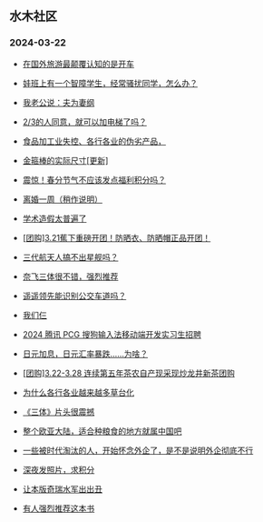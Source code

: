 ## 水木社区 
### 2024-03-22

+ [在国外旅游最颠覆认知的是开车](https://www.mysmth.net/nForum/article/Travel/986003)

+ [娃班上有一个智障学生，经常骚扰同学，怎么办？](https://www.mysmth.net/nForum/article/PreUnivEdu/152346)

+ [我老公说：夫为妻纲](https://www.mysmth.net/nForum/article/FamilyLife/1766629238)

+ [2/3的人同意，就可以加电梯了吗？](https://www.mysmth.net/nForum/article/OurEstate/2926357)

+ [食品加工业失控、各行各业的伪劣产品，](https://www.mysmth.net/nForum/article/MyFamily/251653)

+ [金箍棒的实际尺寸[更新]](https://www.mysmth.net/nForum/article/Emprise/386749)

+ [震惊！春分节气不应该发点福利积分吗？](https://www.mysmth.net/nForum/article/Single/4590220)

+ [离婚一周（稍作说明）](https://www.mysmth.net/nForum/article/Divorce/2070622)

+ [学术造假太普遍了](https://www.mysmth.net/nForum/article/QingJiao/853858)

+ [[团购]3.21蕉下重磅开团！防晒衣、防晒帽正品开团！](https://www.mysmth.net/nForum/article/ADAgent_TG/1319105)

+ [三代航天人搞不出星舰吗？](https://www.mysmth.net/nForum/article/Aero/431794)

+ [奈飞三体很不错，强烈推荐](https://www.mysmth.net/nForum/article/OMTV/741551)

+ [遥遥领先能识别公交车道吗？](https://www.mysmth.net/nForum/article/GreenAuto/1511009)

+ [我们仨](https://www.mysmth.net/nForum/article/FamilyLife/1766630804)

+ [2024 腾讯 PCG 搜狗输入法移动端开发实习生招聘](https://www.mysmth.net/nForum/article/Career_Campus/640630)

+ [日元加息，日元汇率暴跌……为啥？](https://www.mysmth.net/nForum/article/FuturesForex/848378)

+ [[团购]3.22-3.28 连续第五年茶农自产现采现炒龙井新茶团购](https://www.mysmth.net/nForum/article/ADAgent_TG/1319164)

+ [为什么各行各业越来越多草台化](https://www.mysmth.net/nForum/article/WorkingLife/8847)

+ [《三体》片头很震撼](https://www.mysmth.net/nForum/article/OMTV/741549)

+ [整个欧亚大陆，适合种粮食的地方就属中国吧](https://www.mysmth.net/nForum/article/Geography/578249)

+ [一些被时代淘汰的人，开始怀念外企了，是不是说明外企彻底不行](https://www.mysmth.net/nForum/article/WorkingLife/10437)

+ [深夜发照片，求积分](https://www.mysmth.net/nForum/article/FashionShow/505674)

+ [让本版奇瑞水军出出丑](https://www.mysmth.net/nForum/article/AutoWorld/1944795586)

+ [有人强烈推荐这本书](https://www.mysmth.net/nForum/article/CPlusPlus/428724)

